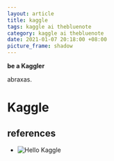 ```yaml
---
layout: article
title: kaggle
tags: kaggle ai thebluenote
category: kaggle ai thebluenote
date: 2021-01-07 20:18:00 +08:00
picture_frame: shadow
---
```


**be a Kaggler**

abraxas.
<!--more-->

# Kaggle

## references

- ![Hello Kaggle](https://github.com/stevekwon211/Hello-Kaggle?fbclid=IwAR1GS8KowJWyGDqKz9WCPjjUHdOo-2A3BsEXoEoB1L3hek54-0ZT_g1kjVI)

